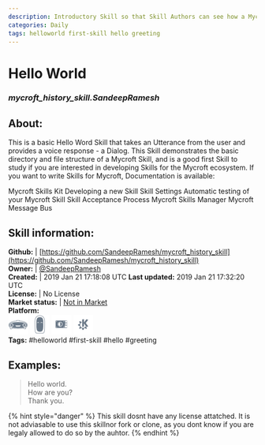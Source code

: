 ```yaml
--- 
description: Introductory Skill so that Skill Authors can see how a Mycroft Skill is put together
categories: Daily   
tags: helloworld first-skill hello greeting   
---
```


# Hello World  
### _mycroft_history_skill.SandeepRamesh_  
## About:  
This is a basic Hello Word Skill that takes an Utterance from the user and provides a voice response - a Dialog. This Skill demonstrates the basic directory and file structure of a Mycroft Skill, and is a good first Skill to study if you are interested in developing Skills for the Mycroft ecosystem.
If you want to write Skills for Mycroft, Documentation is available:

Mycroft Skills Kit
Developing a new Skill
Skill Settings
Automatic testing of your Mycroft Skill
Skill Acceptance Process
Mycroft Skills Manager
Mycroft Message Bus


## Skill information:  
**Github:** | [https://github.com/SandeepRamesh/mycroft_history_skill](https://github.com/SandeepRamesh/mycroft_history_skill)  
**Owner:** | [@SandeepRamesh](https://github.com/SandeepRamesh)  
**Created:** | 2019 Jan 21 17:18:08 UTC  **Last updated:** 2019 Jan 21 17:32:20 UTC  
**License:** | No License  
**Market status:** | [Not in Market](https://market.mycroft.ai/skill/)  
**Platform:**  
 ![](../.gitbook/assets/mark-1-icon.png)  ![](../.gitbook/assets/mark-2-icon.png)  ![](../.gitbook/assets/picroft-icon.png)  ![](../.gitbook/assets/kde.png)   
**Tags:** \#helloworld \#first-skill \#hello \#greeting   
## Examples:  
> Hello world.  
> How are you?  
> Thank you.  
  
{% hint style="danger" %}
This skill dosnt have any license attatched. It is not adviasable to use this skillnor fork or clone, as you dont know if you are legaly allowed to do so by the auhtor.
{% endhint %}
